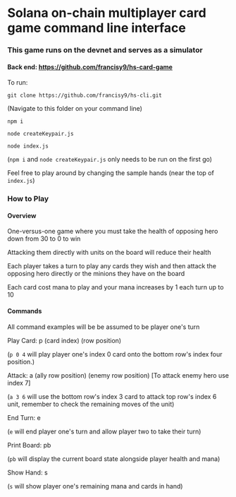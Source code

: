 # Solana on-chain multiplayer card game command line interface

### This game runs on the devnet and serves as a simulator
#### Back end: https://github.com/francisy9/hs-card-game

To run:

`git clone https://github.com/francisy9/hs-cli.git`

(Navigate to this folder on your command line)

`npm i`

`node createKeypair.js`

`node index.js`

(`npm i` and `node createKeypair.js` only needs to be run on the first go)

Feel free to play around by changing the sample hands (near the top of `index.js`)


### How to Play
#### Overview
One-versus-one game where you must take the health of opposing hero down from 30 to 0 to win

Attacking them directly with units on the board will reduce their health

Each player takes a turn to play any cards they wish and then attack the opposing hero directly or the minions they have on the board

Each card cost mana to play and your mana increases by 1 each turn up to 10

#### Commands
All command examples will be be assumed to be player one's turn



Play Card: p (card index) (row position)

(`p 0 4` will play player one's index 0 card onto the bottom row's index four position.)


Attack: a (ally row position) (enemy row position) [To attack enemy hero use index 7]

(`a 3 6` will use the bottom row's index 3 card to attack top row's index 6 unit, remember to check the remaining moves of the unit)


End Turn: e

(`e` will end player one's turn and allow player two to take their turn)


Print Board: pb

(`pb` will display the current board state alongside player health and mana)


Show Hand: s

(`s` will show player one's remaining mana and cards in hand)
